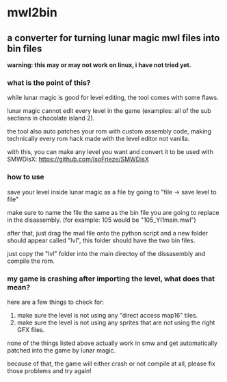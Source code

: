 # mwl2bin
## a converter for turning lunar magic mwl files into bin files
**warning: this may or may not work on linux, i have not tried yet.**
### what is the point of this?
while lunar magic is good for level editing, the tool comes with some flaws.

lunar magic cannot edit every level in the game (examples: all of the sub sections in chocolate island 2).

the tool also auto patches your rom with custom assembly code, making technically every rom hack made with the level editor not vanilla.

with this, you can make any level you want and convert it to be used with SMWDisX: https://github.com/IsoFrieze/SMWDisX
### how to use
save your level inside lunar magic as a file by going to "file -> save level to file"

make sure to name the file the same as the bin file you are going to replace in the disassembly. (for example: 105 would be "105_YI1main.mwl")

after that, just drag the mwl file onto the python script and a new folder should appear called "lvl", this folder should have the two bin files.

just copy the "lvl" folder into the main directoy of the dissasembly and compile the rom.
### my game is crashing after importing the level, what does that mean?
here are a few things to check for:

1. make sure the level is not using any "direct access map16" tiles.
2. make sure the level is not using any sprites that are not using the right GFX files.

none of the things listed above actually work in smw and get automatically patched into the game by lunar magic.

because of that, the game will either crash or not compile at all, please fix those problems and try again!